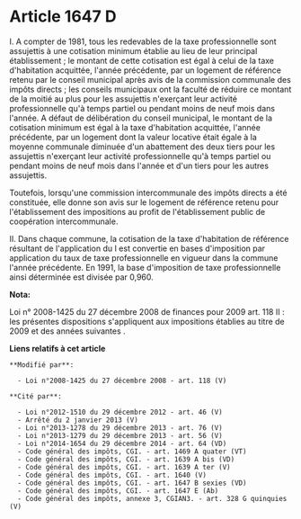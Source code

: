 # Article 1647 D

I. A compter de 1981, tous les redevables de la taxe professionnelle sont assujettis à une cotisation minimum établie au lieu
de leur principal établissement ; le montant de cette cotisation est égal à celui de la taxe d'habitation acquittée, l'année
précédente, par un logement de référence retenu par le conseil municipal après avis de la commission communale des impôts
directs ; les conseils municipaux ont la faculté de réduire ce montant de la moitié au plus pour les assujettis n'exerçant
leur activité professionnelle qu'à temps partiel ou pendant moins de neuf mois dans l'année. A défaut de délibération du
conseil municipal, le montant de la cotisation minimum est égal à la taxe d'habitation acquittée, l'année précédente, par un
logement dont la valeur locative était égale à la moyenne communale diminuée d'un abattement des deux tiers pour les
assujettis n'exerçant leur activité professionnelle qu'à temps partiel ou pendant moins de neuf mois dans l'année et d'un
tiers pour les autres assujettis.

Toutefois,  lorsqu'une commission intercommunale des impôts directs a été constituée, elle  donne son avis sur le logement de
référence retenu pour l'établissement des  impositions au profit de l'établissement public de coopération  intercommunale. 

II. Dans chaque commune, la cotisation de la taxe d'habitation de référence résultant de l'application du I est convertie en
bases d'imposition par application du taux de taxe professionnelle en vigueur dans la commune l'année précédente. En 1991, la
base d'imposition de taxe professionnelle ainsi déterminée est divisée par 0,960.

**Nota:**

Loi n° 2008-1425 du 27 décembre 2008 de finances pour 2009 art. 118 II : les présentes dispositions s'appliquent aux
impositions établies au titre de 2009 et des années suivantes
.

**Liens relatifs à cet article**

	**Modifié par**:

	  - Loi n°2008-1425 du 27 décembre 2008 - art. 118 (V)

	**Cité par**:

	  - Loi n°2012-1510 du 29 décembre 2012 - art. 46 (V)
	  - Arrêté du 2 janvier 2013 (V)
	  - Loi n°2013-1278 du 29 décembre 2013 - art. 76 (V)
	  - Loi n°2013-1279 du 29 décembre 2013 - art. 56 (V)
	  - Loi n°2014-1654 du 29 décembre 2014 - art. 64 (VD)
	  - Code général des impôts, CGI. - art. 1469 A quater (VT)
	  - Code général des impôts, CGI. - art. 1639 A bis (VD)
	  - Code général des impôts, CGI. - art. 1639 A ter (V)
	  - Code général des impôts, CGI. - art. 1640 (V)
	  - Code général des impôts, CGI. - art. 1647 B sexies (VD)
	  - Code général des impôts, CGI. - art. 1647 E (Ab)
	  - Code général des impôts, annexe 3, CGIAN3. - art. 328 G quinquies (V)
